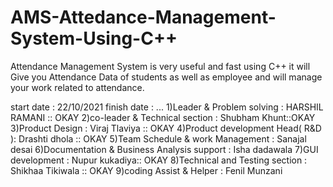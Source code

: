 # AMS-Attedance-Management-System-Using-C++
Attendance Management System is very useful and fast using C++ it will Give you Attendance Data of students as well as employee and will manage your work related to attendance.

start date : 22/10/2021
finish date : ...
1)Leader & Problem solving : HARSHIL RAMANI :: OKAY
2)co-leader & Technical section : Shubham Khunt::OKAY
3)Product Design : Viraj Tlaviya  :: OKAY
4)Product development Head( R&D ): Drashti dhola :: OKAY
5)Team Schedule & work Management : Sanajal desai
6)Documentation & Business Analysis support : Isha dadawala
7)GUI development : Nupur kukadiya:: OKAY
8)Technical and Testing section : Shikhaa Tikiwala :: OKAY
9)coding Assist & Helper : Fenil Munzani
